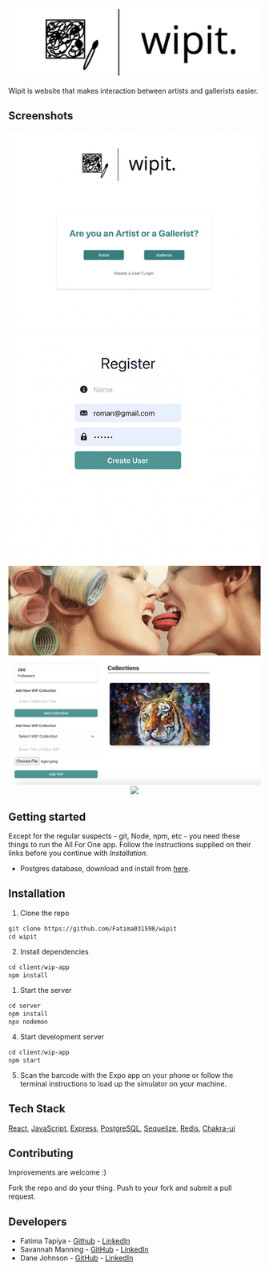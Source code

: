 <p align="center">
  <img src="images/wipitLogo.png" />
</p>

Wipit is website that makes interaction between artists and gallerists easier.

## Screenshots

<p align="center">
  <img src="images/screenshot4.png" />
  <img src="images/screenshot3.png" />
  <img src="images/screenshot2.png" />
  <img src="images/screenshot1.png" />
</p>


## Getting started

Except for the regular suspects - git, Node, npm, etc - you need these things to run the All For One app. Follow the instructions supplied on their links before you continue with *Installation*.

* Postgres database, download and install from [here](https://www.postgresql.org/download/).


## Installation

1. Clone the repo

```
git clone https://github.com/Fatima031598/wipit
cd wipit
```

2. Install dependencies
```
cd client/wip-app
npm install
```

1. Start the server
```
cd server
npm install
npx nodemon
```

4. Start development server
```
cd client/wip-app
npm start
```

5. Scan the barcode with the Expo app on your phone or follow the terminal instructions to load up the simulator on your machine.

 ## Tech Stack
 [React](https://reactjs.org/), [JavaScript](https://www.javascript.com/), [Express](https://expressjs.com/), [PostgreSQL](https://www.postgresql.org/), [Sequelize](https://sequelize.org/), [Redis](https://redis.io/), [Chakra-ui](https://chakra-ui.com/)


 ## Contributing

Improvements are welcome :)

Fork the repo and do your thing. Push to your fork and submit a pull request.


## Developers

* Fatima Tapiya - [Github](https://github.com/Fatima031598) - [LinkedIn](https://www.linkedin.com/in/fatima-tapiya/)
* Savannah Manning - [GitHub](https://github.com/savhappy) - [LinkedIn](https://www.linkedin.com/search/results/all/?keywords=savannah%20manning&origin=RICH_QUERY_SUGGESTION&position=0&searchId=0ff5c9a9-ea99-4b7f-80a7-64bdd46ae412&sid=zM)
* Dane Johnson - [GitHub](https://github.com/Rudy451) - [LinkedIn](https://www.linkedin.com/in/dane-johnson-aa3606111/)

